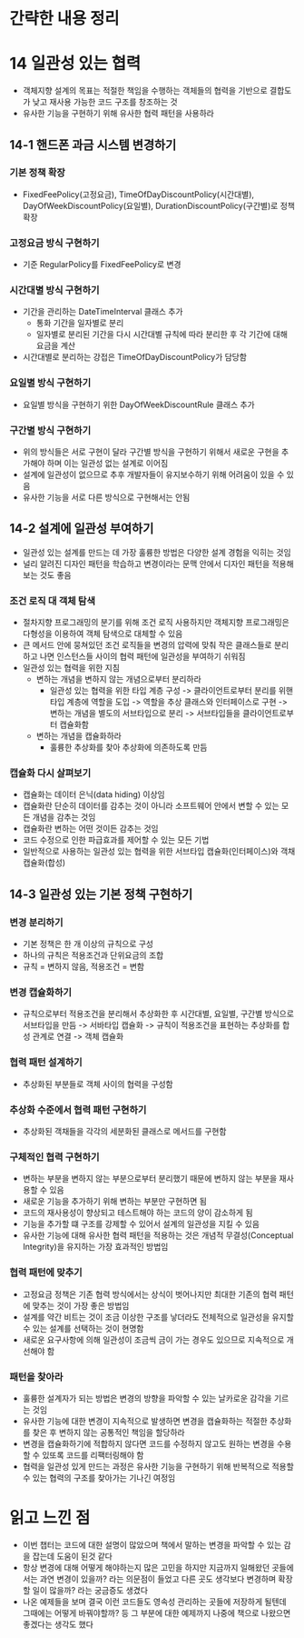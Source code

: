 # 간략한 내용 정리

# 14 일관성 있는 협력
- 객체지향 설계의 목표는 적절한 책임을 수행하는 객체들의 협력을 기반으로 결합도가 낮고 재사용 가능한 코드 구조를 창조하는 것
- 유사한 기능을 구현하기 위해 유사한 협력 패턴을 사용하라

## 14-1 핸드폰 과금 시스템 변경하기
### 기본 정책 확장
- FixedFeePolicy(고정요금), TimeOfDayDiscountPolicy(시간대별), DayOfWeekDiscountPolicy(요일별), DurationDiscountPolicy(구간별)로 정책 확장

### 고정요금 방식 구현하기
- 기준 RegularPolicy를 FixedFeePolicy로 변경

### 시간대별 방식 구현하기
- 기간을 관리하는 DateTimeInterval 클래스 추가
    - 통화 기간을 일자별로 분리
    - 일자별로 분리된 기간을 다시 시간대별 규칙에 따라 분리한 후 각 기간에 대해 요금을 계산
- 시간대별로 분리하는 강접은 TimeOfDayDiscountPolicy가 담당함

### 요일별 방식 구현하기
- 요일별 방식을 구현하기 위한 DayOfWeekDiscountRule 클래스 추가

### 구간별 방식 구현하기
- 위의 방식들은 서로 구현이 달라 구간별 방식을 구현하기 위해서 새로운 구현을 추가해야 하며 이는 일관성 없는 설계로 이어짐
- 설계에 일관성이 없으므로 추후 개발자들이 유지보수하기 위해 어려움이 있을 수 있음
- 유사한 기능을 서로 다른 방식으로 구현해서는 안됨

## 14-2 설계에 일관성 부여하기
- 일관성 있는 설계를 만드는 데 가장 훌륭한 방법은 다양한 설계 경험을 익히는 것임
- 널리 알려진 디자인 패턴을 학습하고 변경이라는 문맥 안에서 디자인 패턴을 적용해 보는 것도 좋음

### 조건 로직 대 객체 탐색
- 절차지향 프로그래밍의 분기를 위해 조건 로직 사용하지만 객체지향 프로그래밍은 다형성을 이용하여 객체 탐색으로 대체할 수 있음
- 큰 메서드 안에 뭉쳐있던 조건 로직들을 변경의 압력에 맞춰 작은 클래스들로 분리하고 나면 인스턴스들 사이의 협력 패턴에 일관성을 부여하기 쉬워짐
- 일관성 있는 협력을 위한 지침
    - 변하는 개념을 변하지 않는 개념으로부터 분리하라
        - 일관성 있는 협력을 위한 타입 계층 구성 -> 클라이언트로부터 분리를 위핸 타입 계층에 역할을 도입 -> 역할을 추상 클래스와 인터페이스로 구현 -> 변하는 개념을 별도의 서브타입으로 분리 -> 서브타입들을 클라이언트로부터 캡슐화함
    - 변하는 개념을 캡슐화하라
        - 훌륭한 추상화를 찾아 추상화에 의존하도록 만듬

### 캡슐화 다시 살펴보기
- 캡슐화는 데이터 은닉(data hiding) 이상임
- 캡슐화란 단순히 데이터를 감추는 것이 아니라 소프트웨어 안에서 변할 수 있는 모든 개념을 감추는 것임
- 캡슐화란 변하는 어떤 것이든 감추는 것임
- 코드 수정으로 인한 파급효과를 제어할 수 있는 모든 기법
- 일반적으로 사용하는 일관성 있는 협력을 위한 서브타입 캡슐화(인터페이스)와 객채 캡슐화(합성)

## 14-3 일관성 있는 기본 정책 구현하기
### 변경 분리하기
- 기본 정책은 한 개 이상의 규칙으로 구성
- 하나의 규칙은 적용조건과 단위요금의 조합
- 규칙 = 변하지 않음, 적용조건 = 변함

### 변경 캡슐화하기
- 규칙으로부터 적용조건을 분리해서 추상화한 후 시간대별, 요일별, 구간별 방식으로 서브타입을 만듬 -> 서바타입 캡슐화 -> 규칙이 적용조건을 표현하는 추상화를 합성 관계로 연결 -> 객체 캡슐화

### 협력 패턴 설계하기
- 추상화된 부분들로 객체 사이의 협력을 구성함

### 추상화 수준에서 협력 패턴 구현하기
- 추상화된 객채들을 각각의 세분화된 클래스로 메서드를 구현함

### 구체적인 협력 구현하기
- 변하는 부분을 변하지 않는 부분으로부터 분리했기 때문에 변하지 않는 부분을 재사용할 수 있음
- 새로운 기능을 추가하기 위해 변하는 부분만 구현하면 됨
- 코드의 재사용성이 향상되고 테스트해야 하는 코드의 양이 감소하게 됨
- 기능을 추가할 떄 구조를 강제할 수 있어서 설계의 일관성을 지킬 수 있음
- 유사한 기능에 대해 유사한 협력 패턴을 적용하는 것은 개념적 무결성(Conceptual Integrity)을 유지하는 가장 효과적인 방법임

### 협력 패턴에 맞추기
- 고정요금 정책은 기존 협력 방식에서는 상식이 벗어나지만 최대한 기존의 협력 패턴에 맞추는 것이 가장 좋은 방법임
- 설계를 약간 비트는 것이 조금 이상한 구조를 낳더라도 전체적으로 일관성을 유지할 수 있는 설계를 선택하는 것이 현명함
- 새로운 요구사항에 의해 일관성이 조금씩 금이 가는 경우도 있으므로 지속적으로 개선해야 함

### 패턴을 찾아라
- 훌륭한 설계자가 되는 방법은 변경의 방향을 파악할 수 있는 날카로운 감각을 기르는 것임
- 유사한 기능에 대한 변경이 지속적으로 발생하면 변경을 캡슐화하는 적절한 추상화를 찾은 후 변하지 않는 공통적인 책임을 할당하라
- 변경을 캡슐화하기에 적합하지 않다면 코드를 수정하지 않고도 원하는 변경을 수용할 수 있또록 코드를 리팩터링해야 함
- 협력을 일관성 있게 만드는 과정은 유사한 기능을 구현하기 위해 반복적으로 적용할 수 있는 협력의 구조를 찾아가는 기나긴 여정임

# 읽고 느낀 점
- 이번 챕터는 코드에 대한 설명이 많았으며 책에서 말하는 변경을 파악할 수 있는 감을 잡는데 도움이 된것 같다
- 항상 변경에 대해 어떻게 해야하는지 많은 고민을 하지만 지금까지 일해왔던 곳들에서는 과연 변경이 있을까? 라는 의문점이 들었고 다른 곳도 생각보다 변경하며 확장할 일이 많을까? 라는 궁금증도 생겼다
- 나온 예제들을 보며 결국 이런 코드들도 영속성 관리하는 곳들에 저장하게 될텐데 그때에는 어떻게 바꿔야할까? 등 그 부분에 대한 예제까지 나중에 책으로 나왔으면 좋겠다는 생각도 했다